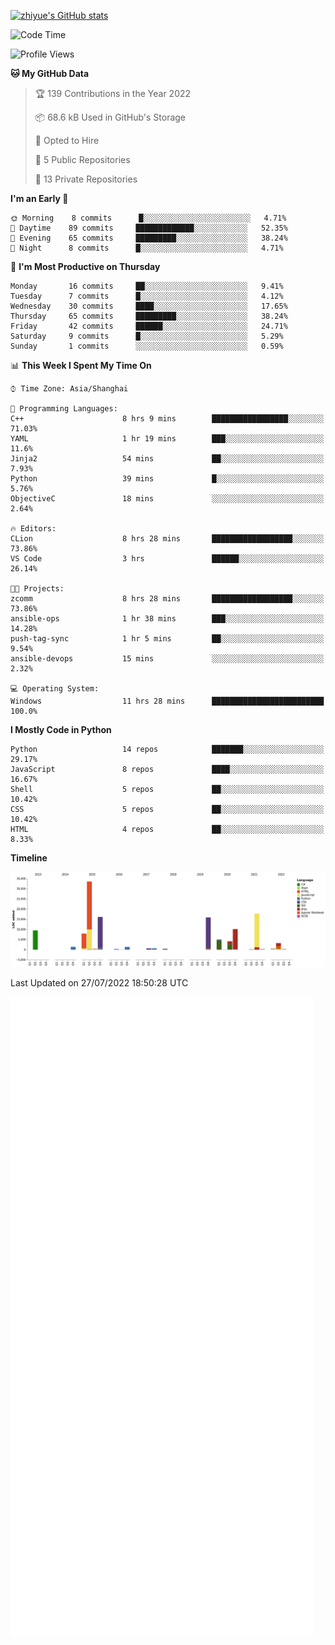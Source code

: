 
[![zhiyue's GitHub stats](https://github-readme-stats.vercel.app/api?username=zhiyue)](https://github.com/anuraghazra/github-readme-stats&&show_icons=true)

<!--START_SECTION:waka-->
![Code Time](http://img.shields.io/badge/Code%20Time-0%20secs-blue)

![Profile Views](http://img.shields.io/badge/Profile%20Views-0-blue)

**🐱 My GitHub Data** 

> 🏆 139 Contributions in the Year 2022
 > 
> 📦 68.6 kB Used in GitHub's Storage 
 > 
> 💼 Opted to Hire
 > 
> 📜 5 Public Repositories 
 > 
> 🔑 13 Private Repositories  
 > 
**I'm an Early 🐤** 

```text
🌞 Morning    8 commits      █░░░░░░░░░░░░░░░░░░░░░░░░   4.71% 
🌆 Daytime    89 commits     █████████████░░░░░░░░░░░░   52.35% 
🌃 Evening    65 commits     █████████░░░░░░░░░░░░░░░░   38.24% 
🌙 Night      8 commits      █░░░░░░░░░░░░░░░░░░░░░░░░   4.71%

```
📅 **I'm Most Productive on Thursday** 

```text
Monday       16 commits     ██░░░░░░░░░░░░░░░░░░░░░░░   9.41% 
Tuesday      7 commits      █░░░░░░░░░░░░░░░░░░░░░░░░   4.12% 
Wednesday    30 commits     ████░░░░░░░░░░░░░░░░░░░░░   17.65% 
Thursday     65 commits     █████████░░░░░░░░░░░░░░░░   38.24% 
Friday       42 commits     ██████░░░░░░░░░░░░░░░░░░░   24.71% 
Saturday     9 commits      █░░░░░░░░░░░░░░░░░░░░░░░░   5.29% 
Sunday       1 commits      ░░░░░░░░░░░░░░░░░░░░░░░░░   0.59%

```


📊 **This Week I Spent My Time On** 

```text
⌚︎ Time Zone: Asia/Shanghai

💬 Programming Languages: 
C++                      8 hrs 9 mins        █████████████████░░░░░░░░   71.03% 
YAML                     1 hr 19 mins        ███░░░░░░░░░░░░░░░░░░░░░░   11.6% 
Jinja2                   54 mins             ██░░░░░░░░░░░░░░░░░░░░░░░   7.93% 
Python                   39 mins             █░░░░░░░░░░░░░░░░░░░░░░░░   5.76% 
ObjectiveC               18 mins             ░░░░░░░░░░░░░░░░░░░░░░░░░   2.64%

🔥 Editors: 
CLion                    8 hrs 28 mins       ██████████████████░░░░░░░   73.86% 
VS Code                  3 hrs               ██████░░░░░░░░░░░░░░░░░░░   26.14%

🐱‍💻 Projects: 
zcomm                    8 hrs 28 mins       ██████████████████░░░░░░░   73.86% 
ansible-ops              1 hr 38 mins        ███░░░░░░░░░░░░░░░░░░░░░░   14.28% 
push-tag-sync            1 hr 5 mins         ██░░░░░░░░░░░░░░░░░░░░░░░   9.54% 
ansible-devops           15 mins             ░░░░░░░░░░░░░░░░░░░░░░░░░   2.32%

💻 Operating System: 
Windows                  11 hrs 28 mins      █████████████████████████   100.0%

```

**I Mostly Code in Python** 

```text
Python                   14 repos            ███████░░░░░░░░░░░░░░░░░░   29.17% 
JavaScript               8 repos             ████░░░░░░░░░░░░░░░░░░░░░   16.67% 
Shell                    5 repos             ██░░░░░░░░░░░░░░░░░░░░░░░   10.42% 
CSS                      5 repos             ██░░░░░░░░░░░░░░░░░░░░░░░   10.42% 
HTML                     4 repos             ██░░░░░░░░░░░░░░░░░░░░░░░   8.33%

```


**Timeline**

![Chart not found](https://raw.githubusercontent.com/zhiyue/zhiyue/main/charts/bar_graph.png) 


 Last Updated on 27/07/2022 18:50:28 UTC
<!--END_SECTION:waka-->

<!-- [![Top Langs](https://github-readme-stats.vercel.app/api/top-langs/?username=zhiyue)](https://github.com/anuraghazra/github-readme-stats) -->

![](./github-metrics.svg)


